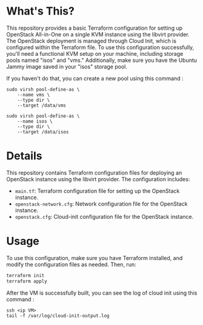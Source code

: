 # What's This?

This repository provides a basic Terraform configuration for setting up OpenStack All-in-One on a single KVM instance using the libvirt provider. The OpenStack deployment is managed through Cloud Init, which is configured within the Terraform file. To use this configuration successfully, you'll need a functional KVM setup on your machine, including storage pools named "isos" and "vms." Additionally, make sure you have the Ubuntu Jammy image saved in your "isos" storage pool.


If you haven't do that, you can create a new pool using this command :

```
sudo virsh pool-define-as \
    --name vms \
    --type dir \
    --target /data/vms

sudo virsh pool-define-as \
    --name isos \
    --type dir \
    --target /data/isos
```

# Details

This repository contains Terraform configuration files for deploying an OpenStack instance using the libvirt provider. The configuration includes:

- `main.tf`: Terraform configuration file for setting up the OpenStack instance.
- `openstack-network.cfg`: Network configuration file for the OpenStack instance.
- `openstack.cfg`: Cloud-init configuration file for the OpenStack instance.

# Usage

To use this configuration, make sure you have Terraform installed, and modify the configuration files as needed. Then, run:

```bash
terraform init
terraform apply
```
After the VM is successfully built, you can see the log of cloud init using this command :
```
ssh <ip VM>
tail -f /var/log/cloud-init-output.log 
```
